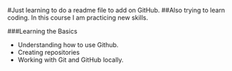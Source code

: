 #Just learning to do a readme file to add on GitHub.
##Also trying to learn coding.
In this course I am practicing new skills.


###Learning the Basics
- Understanding how to use Github.
- Creating repositories
- Working with Git and GitHub locally.
